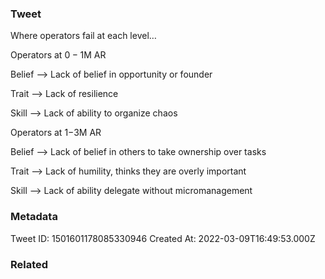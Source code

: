 ### Tweet
Where operators fail at each level…

Operators at $0-1$M AR 

Belief —&gt; Lack of belief in opportunity or founder

Trait —&gt; Lack of resilience

Skill —&gt; Lack of ability to organize chaos

Operators at $1-$3M AR 

Belief —&gt; Lack of belief in others to take ownership over tasks

Trait —&gt; Lack of humility, thinks they are overly important

Skill —&gt; Lack of ability delegate without micromanagement

### Metadata
Tweet ID: 1501601178085330946
Created At: 2022-03-09T16:49:53.000Z

### Related

